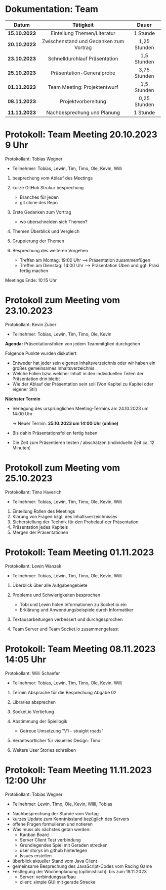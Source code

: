 # Dokumentation: Team

|     Datum      |               Tätigkeit                |    Dauer    
|:--------------:|:--------------------------------------:|:-----------:|
| **15.10.2023** |      Einteilung Themen/Literatur       |   1 Stunde  | 
| **20.10.2023** | Zwischenstand und Gedanken zum Vortrag | 1,25 Stunden | 
| **23.10.2023** |     Schnelldurchlauf Präsentation      | 1,5 Stunden | 
| **25.10.2023** |       Präsentation-Generalprobe        | 3,75 Stunden |
| **01.11.2023** |      Team Meeting: Projektentwurf      | 1,5 Stunden |
| **08.11.2023** |          Projektvorbereitung           | 0,25 Stunden |
| **11.11.2023** |      Nachbesprechung und Planung       |  1 Stunde   |

# Protokoll: Team Meeting 20.10.2023 9 Uhr
Protokollant: Tobias Wegner

* Teilnehmer: Tobias, Lewin, Tim, Timo, Ole, Kevin, Willi

1. besprechung vom Ablauf des Meetings

2. kurze GitHub Strukur besprechung
    - Branches für jeden
    - git clone des Repo

3. Erste Gedanken zum Vortrag
    - wo überschneiden sich Themen?

4. Themen Überblick und Vergleich

5. Gruppierung der Themen

6. Besprechung des weiteren Vorgehen
    - Treffen am Montag: 19:00 Uhr --> Präsentation zusammenfügen
    - Treffen am Dienstag: 14:00 Uhr --> Präsentation Üben und ggf. Präsi fertig machen 

Meetings Ende: 10:15 Uhr


# Protokoll zum Meeting vom 23.10.2023
Protokollant: Kevin Zuber

* Teilnehmer: Tobias, Lewin, Tim, Timo, Ole, Kevin
  

**Agenda:** Präsentationsfolien von jedem Teammitglied durchgehen

Folgende Punkte wurden diskutiert:
* Entweder hat jeder sein eigenes Inhaltsverzeichnis oder wir haben ein großes gemeinsames Inhaltsverzeichnis
* Welche Folien bzw. welcher Inhalt in den individuellen Teilen der Präsentation drin bleibt
* Wie der Ablauf der Präsentation sein soll (Von Kapitel zu Kapitel oder eigener Stil)

**Nächster Termin**
* Verlegung des ursprünglichen Meeting-Termins am 24.10.2023 um 14:00 Uhr

    => Neuer Termin: **25.10.2023 um 14:00 Uhr (online)**

* Bis dahin Präsentationsfolien fertig haben
* Die Zeit zum Präsentieren testen / abschätzen (individuelle Zeit ca. 12 Minuten)


# Protokoll zum Meeting vom 25.10.2023
Protokollant: Timo Haverich

* Teilnehmer: Tobias, Lewin, Tim, Timo, Ole, Kevin, Willi

1. Einteilung Rollen des Meetings
2. Klärung von Fragen bzgl. des Inhaltsverzeichnisses
3. Sicherstellung der Technik für den Probelauf der Präsentation
4. Präsentation jedes Kapitels
5. Mergen der Präsentationen


# Protokoll: Team Meeting 01.11.2023
Protokollant: Lewin Wanzek

* Teilnehmer: Tobias, Lewin, Tim, Timo, Ole, Kevin, Willi

1. Überblick über alle Aufgabengebiete

2. Probleme und Schwierigkeiten besprochen
   - Tobi und Lewin holen Informationen zu Socket.io ein 
   - Erklärung und Anwendungsbeispiele durch Informatiker

3. Textausarbeitungen verbessert und durchgesprochen

4. Team Server und Team Socket.io zusammengefasst


# Protokoll: Team Meeting 08.11.2023 14:05 Uhr
Protokollant: Willi Schaefer

* Teilnehmer: Tobias, Lewin, Tim, Timo, Ole, Kevin, Willi

1. Termin Absprache für die Besprechung Abgabe 02

2. Libraries absprechen

3. Socket.io Vertiefung

4. Abstimmung der Spiellogik
    - Getreue Umsetzung "V1 – straight roads"

6. Verantwortlicher für visuelles Design: Timo

7. Weitere User Stories schreiben


# Protokoll: Team Meeting 11.11.2023 12:00 Uhr
Protokollant: Tobias Wegner

* Teilnehmer: Lewin, Timo, Ole, Kevin, Willi, Tobias

- Nachbesprechung der Stunde vom Vortag 
- kurzes Update zum Kenntnisstand bezüglich des Servers
- offene Fragen formulieren und notieren
- Was muss als nächstes getan werden:
   - Kanban Board
   - Server Client Test verbindung
   - Grundlegendes Spiel mit Geraden strecken
   - user storys im github hinterlegen
   - Issues erstellen
- überblick aktueller Stand vom Java Client
- gemeinsame Besprechung des JavaScript-Codes vom Racing Game
- Festlegung der Wochenplanung (optimistisch): bis zum 18.11.2023
   - Server: verbindungsaufbau
   - client: simple GUI mit gerade Strecke